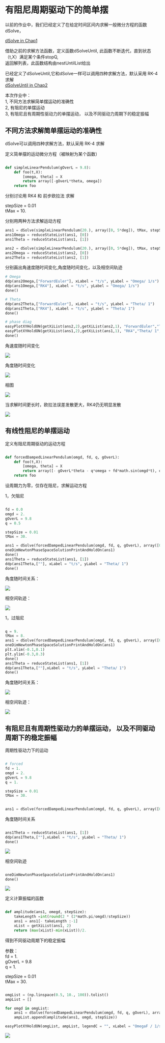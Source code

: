 
# 有阻尼周期驱动下的简单摆 #

以前的作业中，我们已经定义了在给定时间区间内求解一般微分方程的函数dSolve，   
   
[dSolve in Chap1](https://github.com/loading99pct/computationalphysics_N2013301020062/tree/master/chap-1)   
   
借助之前的求解方法函数，定义函数dSolveUntil, 此函数不断迭代，直到状态（t,X）满足某个条件stopQ,   
返回解列表，此函数结构由nestUntilList给出   
   
已经定义了dSolveUntil,它和dSolve一样可以调用四种求解方法，默认采用 RK-4 求解   
[dSolveUntil in Chap2](https://github.com/loading99pct/computationalphysics_N2013301020062/tree/master/Chap_2.1)   
   
   

本次作业中：   
1, 不同方法求解简单摆运动的准确性   
2, 有阻尼的单摆运动   
3, 有阻尼且有周期性驱动力的单摆运动， 以及不同驱动力周期下的稳定振幅     

## 不同方法求解简单摆运动的准确性 ##

dSolve可以调用四种求解方法，默认采用 RK-4 求解   

定义简单摆的运动微分方程（被映射为某个函数）   


```python

def simpleLinearPendulum(gOverL = 9.8):
    def foo(t,X):
        [omega, theta] = X
        return array([-gOverL*theta, omega])
    return foo

```

分别讨论用 RK4 和 前步欧拉法 求解  

stepSize = 0.01   
tMax = 10.   

分别用两种方法求解运动方程    


```python
ans1 = dSolve(simpleLinearPendulum(20.), array([0, 5*deg]), tMax, stepSize, method = "RK4")
ans1Omega = reduceStateList(ans1, [0])
ans1Theta = reduceStateList(ans1, [1])

ans2 = dSolve(simpleLinearPendulum(20.), array([0, 5*deg]), tMax, stepSize, method = "ForwardEuler")
ans2Omega = reduceStateList(ans2, [0])
ans2Theta = reduceStateList(ans2, [1])
```

分别画出角速度随时间变化,角度随时间变化，以及相空间轨迹    


```python
# Omega
ddp(ans2Omega,["ForwardEuler"], xLabel = "t/s", yLabel = "Omega/ 1/s")
ddp(ans1Omega,["RK4"], xLabel = "t/s", yLabel = "Omega/ 1/s")
done()

# Theta
ddp(ans2Theta,["ForwardEuler"], xLabel = "t/s", yLabel = "Theta/ 1")
ddp(ans1Theta,["RK4"], xLabel = "t/s", yLabel = "Theta/ 1")
done()

# phase diag
easyPlotXYHoldON(getXiList(ans2,2),getXiList(ans2,1), "ForwardEuler","Theta/ 1","Omega/ 1/s", "Phase Diagram")
easyPlotXYHoldON(getXiList(ans1,2),getXiList(ans1,1), "RK4","Theta/ 1","Omega/ 1/s", "Phase Diagram")
done()
```

角速度随时间变化    

![](https://raw.githubusercontent.com/loading99pct/computationalphysics_N2013301020062/master/Chap_3.1/pictures/1-different-theta-v.png)   

角度随时间变化   

![](https://raw.githubusercontent.com/loading99pct/computationalphysics_N2013301020062/master/Chap_3.1/pictures/1-different-theta-x.png)   

相图   

![](https://raw.githubusercontent.com/loading99pct/computationalphysics_N2013301020062/master/Chap_3.1/pictures/1-different-theta-ph.png)   

当求解时间更长时，欧拉法误差发散更大，RK4仍无明显发散   

![](https://raw.githubusercontent.com/loading99pct/computationalphysics_N2013301020062/master/Chap_3.1/pictures/1-different-theta-x2.png)   

## 有线性阻尼的单摆运动 ##

定义有阻尼周期驱动的运动方程   


```python

def forcedDampedLinearPendulum(omgd, fd, q, gOverL):
    def foo(t,X):
        [omega, theta] = X
        return array([- gOverL*theta - q*omega + fd*math.sin(omgd*t), omega])
    return foo

```

设周期力为零，仅存在阻尼，求解运动方程    

1，欠阻尼


```python

fd = 0.0
omgd = 2.
gOverL = 9.8
q = 0.5

stepSize = 0.01
tMax = 30.

ans1 = dSolve(forcedDampedLinearPendulum(omgd, fd, q, gOverL), array([0, 5*deg]), tMax, stepSize, method = "RK4")
oneDimNewtonPhaseSpaceSolutionPrintAndHoldOn(ans1)
done()
ans1Theta = reduceStateList(ans1, [1])
ddp(ans1Theta,[""], xLabel = "t/s", yLabel = "Theta/ 1")
done()

```

角度随时间关系：   

![](https://raw.githubusercontent.com/loading99pct/computationalphysics_N2013301020062/master/Chap_3.1/pictures/2-dumping-x-1.png)   

相空间轨迹：   

![](https://raw.githubusercontent.com/loading99pct/computationalphysics_N2013301020062/master/Chap_3.1/pictures/2-dumping-ph-1.png)   

1，过阻尼   


```python

q = 9.
tMax = 8.
ans1 = dSolve(forcedDampedLinearPendulum(omgd, fd, q, gOverL), array([0, 5*deg]), tMax, stepSize, method = "RK4")
oneDimNewtonPhaseSpaceSolutionPrintAndHoldOn(ans1)
plt.xlim(-0.1,0.1)
plt.ylim(-0.3,0.3)
done()
ans1Theta = reduceStateList(ans1, [1])
ddp(ans1Theta,[""],xLabel = "t/s", yLabel = "Theta/ 1")
done()

```

角度随时间关系：   

![](https://raw.githubusercontent.com/loading99pct/computationalphysics_N2013301020062/master/Chap_3.1/pictures/2-dumping-x-2.png)   

相空间轨迹：   

![](https://raw.githubusercontent.com/loading99pct/computationalphysics_N2013301020062/master/Chap_3.1/pictures/2-dumping-ph-2.png)   

##  有阻尼且有周期性驱动力的单摆运动， 以及不同驱动周期下的稳定振幅 ##

周期性驱动力下的运动   


```python

# forced
fd = 1.
omgd = 2.
gOverL = 9.8
q = 1.

stepSize = 0.01
tMax = 30.

    
ans1 = dSolve(forcedDampedLinearPendulum(omgd, fd, q, gOverL), array([0, 5*deg]), tMax, stepSize, method = "RK4")


```

角度随时间关系   


```python

ans1Theta = reduceStateList(ans1, [1])
ddp(ans1Theta,[""],xLabel = "t/s", yLabel = "Theta/ 1")
done()

```

![](https://raw.githubusercontent.com/loading99pct/computationalphysics_N2013301020062/master/Chap_3.1/pictures/3-forced-x.png)   

相空间轨迹   


```python

oneDimNewtonPhaseSpaceSolutionPrintAndHoldOn(ans1)
done()

```

![](https://raw.githubusercontent.com/loading99pct/computationalphysics_N2013301020062/master/Chap_3.1/pictures/3-forced-ph.png)   

定义计算振幅的函数   


```python

def amplitude(ans1, omegd, stepSize):
    takeLength =int(round(2 * (2*math.pi/omgd)/stepSize))
    ans1 = ans1[- takeLength :-1]
    xList = getXiList(ans1, 2)
    return (max(xList)-min(xList))/2.

```

得到不同驱动周期下的稳定振幅   

参数：   
fd = 1.   
gOverL = 9.8   
q = 1.   
   
stepSize = 0.01   
tMax = 30.   


```python

omgList = (np.linspace(0.5, 10., 100)).tolist()
ampList = []

for omgd in omgList:
    ans1 = dSolve(forcedDampedLinearPendulum(omgd, fd, q, gOverL), array([0, 5*deg]), tMax, stepSize, method = "RK4")
    ampList.append(amplitude(ans1, omgd, stepSize))

easyPlotXYHoldON(omgList, ampList, legendC = "", xLabel = "OmegaF / 1/s", yLabel = "Amplitude / 1", titleLabel = "Amplitude with different OmegaF")


```

![](https://raw.githubusercontent.com/loading99pct/computationalphysics_N2013301020062/master/Chap_3.1/pictures/4-A-vs-omg.png)   
